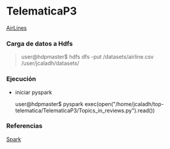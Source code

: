 
# TelematicaP3

[AirLines](https://community.hortonworks.com/articles/84781/spark-text-analytics-uncovering-data-driven-topics.html)

### Carga de datos a Hdfs

> user@hdpmaster$  hdfs dfs -put /datasets/airline.csv /user/jcaladh/datasets/

### Ejecución

* iniciar pyspark

    user@hdpmaster$  pyspark
    exec(open("/home/jcaladh/top-telematica/TelematicaP3/Topics_in_reviews.py").read())

<!--
https://github.com/zaratsian/Spark/blob/master/text_analytics_datadriven_topics.py 
-->
### Referencias

[Spark](http://spark.apache.org/docs/2.2.0/api/python/_modules/pyspark/ml/clustering.html)

